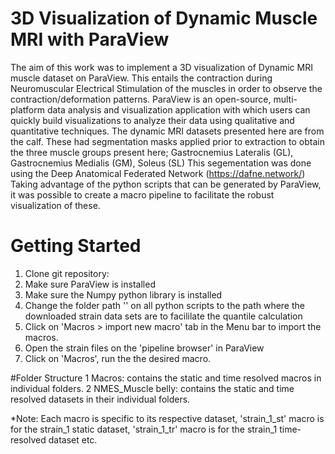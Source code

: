 # 3D Visualization of Dynamic Muscle MRI with ParaView
The aim of this work was to implement a 3D visualization of Dynamic MRI muscle dataset on ParaView. This entails the contraction during Neuromuscular Electrical Stimulation of the muscles in order to observe the contraction/deformation patterns.
ParaView is an open-source, multi-platform data analysis and visualization application with which users can quickly build visualizations to analyze their data using qualitative and quantitative techniques.
The dynamic MRI datasets presented here are from the calf. These had segmentation masks applied prior to extraction to obtain the three muscle groups present here; Gastrocnemius Lateralis (GL), Gastrocnemius Medialis (GM), Soleus (SL)
This segementation was done using the Deep Anatomical Federated Network (https://dafne.network/)
Taking advantage of the python scripts that can be generated by ParaView, it was possible to create a macro pipeline to facilitate the robust visualization of these.



# Getting Started
1. Clone git repository: 
2. Make sure ParaView is installed
3. Make sure the Numpy python library is installed
4. Change the folder path '' on all python scripts to the path where the downloaded strain data sets are to facililate the quantile calculation
5. Click on 'Macros > import new macro' tab in the Menu bar to import the macros.
6. Open the strain files on the 'pipeline browser' in ParaView
7. Click on 'Macros', run the the desired macro.

#Folder Structure
1 Macros: contains the static and time resolved macros in individual folders.
2 NMES_Muscle belly: contains the static and time resolved datasets in their individual folders.

*Note: Each macro is specific to its respective dataset, 'strain_1_st' macro is for the strain_1 static dataset, 'strain_1_tr' macro is for the strain_1 time-resolved dataset etc. 


